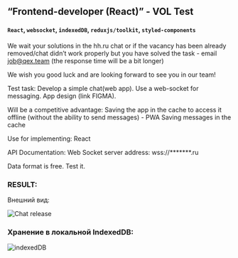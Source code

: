## “Frontend-developer (React)” - VOL Test

#### `React`, `websocket`, `indexedDB`, `reduxjs/toolkit`, `styled-components`

We wait your solutions in the hh.ru chat or if the vacancy has been already removed/chat didn’t work properly but you have solved the task - email job@qex.team (the response time will be a bit longer)

We wish you good luck and are looking forward to see you in our team!

Test task:
Develop a simple chat(web app). Use a web-socket for messaging. App design (link FIGMA).

Will be a competitive advantage:
Saving the app in the cache to access it offline (without the ability to send messages) - PWA
Saving messages in the cache

Use for implementing:
React

API Documentation:
Web Socket server address: wss://*******.ru

Data format is free. Test it.

### RESULT:
Внешний вид:

<img alt="Chat release" src="https://s78vla.storage.yandex.net/rdisk/14d2ce15b686ccaed734a744a79d73380175f0d9c8aaa20d3146f02e1ca310d7/618d356b/0uOTq58KPWkvqUgNqw35VgLaYOiiNyicci5mWJdZqN_8SFzTgHrkOBVrbL2a7tYyqqtsivi1kUb1NElgkLz_qg==?uid=192293334&filename=chat1.png&disposition=inline&hash=&limit=0&content_type=image%2Fpng&owner_uid=192293334&fsize=240088&hid=011d3c9fd211a28ac7ca19de5e89fc2d&media_type=image&tknv=v2&etag=f97d2857212df6bb65536e80cda60f6e&rtoken=wHMiAyXObUTo&force_default=yes&ycrid=na-d40e7e1073fd6a6bfb2d9494075861f7-downloader21e&ts=5d084ec57f0c0&s=2c9baf4ca8f7abba8ca5da021337e5f49c6e247aa4846a1f4ef8d081ee0a6f4f&pb=U2FsdGVkX1-O1_AwOUZzP9A0Hrjp95VXCun-rw1jV6jVg1-VdvBzT7-6nZPqDfU9n4gur_ONZCjw7hXfPjaitSKqRQE2fUyMyu9kx8HmdD4" />

###  Хранение в локальной IndexedDB:

<img alt="indexedDB" src="https://s274vla.storage.yandex.net/rdisk/2e009464e2b5ce87154aec0b47c09347c608ac757433f4b25ab14e2ee3527abe/618d35f6/0uOTq58KPWkvqUgNqw35VovMPJZk_GHdBQoBrujWwSX8A9OtIQroRGI5udVgMBxvq_J9lfYr-oDAHm6DayF4nw==?uid=192293334&filename=chat2.png&disposition=inline&hash=&limit=0&content_type=image%2Fpng&owner_uid=192293334&fsize=311661&hid=b8b30519669f37fe0d59faa710adb5bf&media_type=image&tknv=v2&etag=5df9c0608bbc3a28770f96482fa3de99&rtoken=O2gwSzy1Zi00&force_default=yes&ycrid=na-9ec3e1ba15ee103f0f32f3ed4eb731ce-downloader21e&ts=5d084f4a0e980&s=a9551fba924c54160647e3a796cf021f78053ee8ca00dbd128c29a32c7921d78&pb=U2FsdGVkX18bMCqGxrc3EX6Jr1w_mhbRKqlJ9YWdsY0gzEtqpIdTnfK3G9JMRJQf_6RayrMTN38hOyp4I69IGHyu7cyf7ffka5ppRDDwa0o" />
